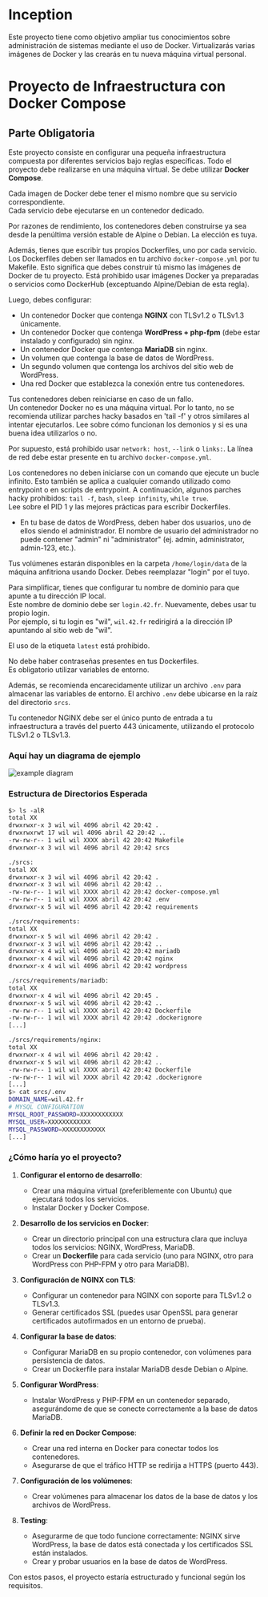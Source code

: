 # Inception
Este proyecto tiene como objetivo ampliar tus conocimientos sobre administración de sistemas mediante el uso de Docker. Virtualizarás varias imágenes de Docker y las crearás en tu nueva máquina virtual personal.

# Proyecto de Infraestructura con Docker Compose

## Parte Obligatoria

Este proyecto consiste en configurar una pequeña infraestructura compuesta por diferentes servicios bajo reglas específicas. Todo el proyecto debe realizarse en una máquina virtual. Se debe utilizar **Docker Compose**.

Cada imagen de Docker debe tener el mismo nombre que su servicio correspondiente.  
Cada servicio debe ejecutarse en un contenedor dedicado.

Por razones de rendimiento, los contenedores deben construirse ya sea desde la penúltima versión estable de Alpine o Debian. La elección es tuya.

Además, tienes que escribir tus propios Dockerfiles, uno por cada servicio. Los Dockerfiles deben ser llamados en tu archivo `docker-compose.yml` por tu Makefile. Esto significa que debes construir tú mismo las imágenes de Docker de tu proyecto. Está prohibido usar imágenes Docker ya preparadas o servicios como DockerHub (exceptuando Alpine/Debian de esta regla).

Luego, debes configurar:

- Un contenedor Docker que contenga **NGINX** con TLSv1.2 o TLSv1.3 únicamente.
- Un contenedor Docker que contenga **WordPress + php-fpm** (debe estar instalado y configurado) sin nginx.
- Un contenedor Docker que contenga **MariaDB** sin nginx.
- Un volumen que contenga la base de datos de WordPress.
- Un segundo volumen que contenga los archivos del sitio web de WordPress.
- Una red Docker que establezca la conexión entre tus contenedores.

Tus contenedores deben reiniciarse en caso de un fallo.  
Un contenedor Docker no es una máquina virtual. Por lo tanto, no se recomienda utilizar parches hacky basados en 'tail -f' y otros similares al intentar ejecutarlos. Lee sobre cómo funcionan los demonios y si es una buena idea utilizarlos o no.

Por supuesto, está prohibido usar `network: host`, `--link` o `links:`. La línea de red debe estar presente en tu archivo `docker-compose.yml`.

Los contenedores no deben iniciarse con un comando que ejecute un bucle infinito. Esto también se aplica a cualquier comando utilizado como entrypoint o en scripts de entrypoint. A continuación, algunos parches hacky prohibidos: `tail -f`, `bash`, `sleep infinity`, `while true`.  
Lee sobre el PID 1 y las mejores prácticas para escribir Dockerfiles.

- En tu base de datos de WordPress, deben haber dos usuarios, uno de ellos siendo el administrador. El nombre de usuario del administrador no puede contener "admin" ni "administrator" (ej. admin, administrator, admin-123, etc.).

Tus volúmenes estarán disponibles en la carpeta `/home/login/data` de la máquina anfitriona usando Docker. Debes reemplazar "login" por el tuyo.

Para simplificar, tienes que configurar tu nombre de dominio para que apunte a tu dirección IP local.  
Este nombre de dominio debe ser `login.42.fr`. Nuevamente, debes usar tu propio login.  
Por ejemplo, si tu login es "wil", `wil.42.fr` redirigirá a la dirección IP apuntando al sitio web de "wil".

El uso de la etiqueta `latest` está prohibido.

No debe haber contraseñas presentes en tus Dockerfiles.  
Es obligatorio utilizar variables de entorno.

Además, se recomienda encarecidamente utilizar un archivo `.env` para almacenar las variables de entorno. El archivo `.env` debe ubicarse en la raíz del directorio `srcs`.

Tu contenedor NGINX debe ser el único punto de entrada a tu infraestructura a través del puerto 443 únicamente, utilizando el protocolo TLSv1.2 o TLSv1.3.

### Aquí hay un diagrama de ejemplo

![example diagram](./images/map.png)


### Estructura de Directorios Esperada

```bash
$> ls -alR
total XX
drwxrwxr-x 3 wil wil 4096 abril 42 20:42 .
drwxrwxrwt 17 wil wil 4096 abril 42 20:42 ..
-rw-rw-r-- 1 wil wil XXXX abril 42 20:42 Makefile
drwxrwxr-x 3 wil wil 4096 abril 42 20:42 srcs

./srcs:
total XX
drwxrwxr-x 3 wil wil 4096 abril 42 20:42 .
drwxrwxr-x 3 wil wil 4096 abril 42 20:42 ..
-rw-rw-r-- 1 wil wil XXXX abril 42 20:42 docker-compose.yml
-rw-rw-r-- 1 wil wil XXXX abril 42 20:42 .env
drwxrwxr-x 5 wil wil 4096 abril 42 20:42 requirements

./srcs/requirements:
total XX
drwxrwxr-x 5 wil wil 4096 abril 42 20:42 .
drwxrwxr-x 3 wil wil 4096 abril 42 20:42 ..
drwxrwxr-x 4 wil wil 4096 abril 42 20:42 mariadb
drwxrwxr-x 4 wil wil 4096 abril 42 20:42 nginx
drwxrwxr-x 4 wil wil 4096 abril 42 20:42 wordpress

./srcs/requirements/mariadb:
total XX
drwxrwxr-x 4 wil wil 4096 abril 42 20:45 .
drwxrwxr-x 5 wil wil 4096 abril 42 20:42 ..
-rw-rw-r-- 1 wil wil XXXX abril 42 20:42 Dockerfile
-rw-rw-r-- 1 wil wil XXXX abril 42 20:42 .dockerignore
[...]

./srcs/requirements/nginx:
total XX
drwxrwxr-x 4 wil wil 4096 abril 42 20:42 .
drwxrwxr-x 5 wil wil 4096 abril 42 20:42 ..
-rw-rw-r-- 1 wil wil XXXX abril 42 20:42 Dockerfile
-rw-rw-r-- 1 wil wil XXXX abril 42 20:42 .dockerignore
[...]
$> cat srcs/.env
DOMAIN_NAME=wil.42.fr
# MYSQL CONFIGURATION
MYSQL_ROOT_PASSWORD=XXXXXXXXXXXX
MYSQL_USER=XXXXXXXXXXXX
MYSQL_PASSWORD=XXXXXXXXXXXX
[...]
```

### ¿Cómo haría yo el proyecto?

1. **Configurar el entorno de desarrollo**:
   - Crear una máquina virtual (preferiblemente con Ubuntu) que ejecutará todos los servicios.
   - Instalar Docker y Docker Compose.
   
2. **Desarrollo de los servicios en Docker**:
   - Crear un directorio principal con una estructura clara que incluya todos los servicios: NGINX, WordPress, MariaDB.
   - Crear un **Dockerfile** para cada servicio (uno para NGINX, otro para WordPress con PHP-FPM y otro para MariaDB).
   
3. **Configuración de NGINX con TLS**:
   - Configurar un contenedor para NGINX con soporte para TLSv1.2 o TLSv1.3.
   - Generar certificados SSL (puedes usar OpenSSL para generar certificados autofirmados en un entorno de prueba).

4. **Configurar la base de datos**:
   - Configurar MariaDB en su propio contenedor, con volúmenes para persistencia de datos.
   - Crear un Dockerfile para instalar MariaDB desde Debian o Alpine.

5. **Configurar WordPress**:
   - Instalar WordPress y PHP-FPM en un contenedor separado, asegurándome de que se conecte correctamente a la base de datos MariaDB.

6. **Definir la red en Docker Compose**:
   - Crear una red interna en Docker para conectar todos los contenedores.
   - Asegurarse de que el tráfico HTTP se redirija a HTTPS (puerto 443).

7. **Configuración de los volúmenes**:
   - Crear volúmenes para almacenar los datos de la base de datos y los archivos de WordPress.

8. **Testing**:
   - Asegurarme de que todo funcione correctamente: NGINX sirve WordPress, la base de datos está conectada y los certificados SSL están instalados.
   - Crear y probar usuarios en la base de datos de WordPress.

Con estos pasos, el proyecto estaría estructurado y funcional según los requisitos.

